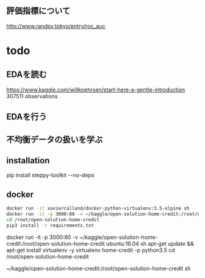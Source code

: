 ## 評価指標について

http://www.randpy.tokyo/entry/roc_auc


# todo
## EDAを読む

https://www.kaggle.com/willkoehrsen/start-here-a-gentle-introduction
307511 observations
## EDAを行う
## 不均衡データの扱いを学ぶ

## installation
pip install steppy-toolkit --no-deps


## docker

```sh
docker run -it xaviercalland/docker-python-virtualenv:3.5-alpine sh
docker run -it -p 3000:80 -v ~/kaggle/open-solution-home-credit:/root/open-solution-home-credit xaviercalland/docker-python-virtualenv:3.5-alpine sh
cd /root/open-solution-home-credit
pip3 install -r requirements.txt
```

docker run -it -p 3000:80 -v ~/kaggle/open-solution-home-credit:/root/open-solution-home-credit ubuntu:16.04 sh
apt-get update && apt-get install virtualenv -y
virtualenv home-credit -p python3.5
cd /root/open-solution-home-credit


~/kaggle/open-solution-home-credit:/root/open-solution-home-credit  sh
